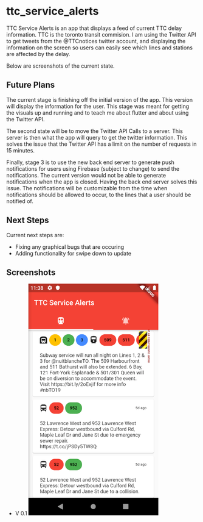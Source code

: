 # ttc_service_alerts

TTC Service Alerts is an app that displays a feed of current TTC delay information.
TTC is the toronto transit commision. I am using the Twitter API to get tweets
from the @TTCnotices twitter account, and displaying the information on the 
screen so users can easily see which lines and stations are affected by the delay.

Below are screenshots of the current state.

## Future Plans

The current stage is finishing off the initial version of the app. This version
will display the information for the user. This stage was meant for getting the
visuals up and running and to teach me about flutter and about using the Twitter
API.

The second state will be to move the Twitter API Calls to a server. This server is
then what the app will query to get the twitter information. This solves the issue
that the Twitter API has a limit on the number of requests in 15 minutes. 

Finally, stage 3 is to use the new back end server to generate push notifications
for users using Firebase (subject to change) to send the notifications. The current
version would not be able to generate notifications when the app is closed. Having
the back end server solves this issue. The notifications will be customizable 
from the time when notifications should be allowed to occur, to the lines that a
user should be notified of.

## Next Steps

Current next steps are:
* Fixing any graphical bugs that are occuring
* Adding functionality for swipe down to update

## Screenshots

* V 0.1
![Screenshot of Version 0.1](/assets/v_0_1.gif)
